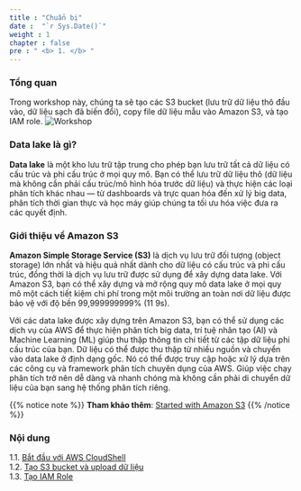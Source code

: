 ```yaml
---
title : "Chuẩn bị"
date :  "`r Sys.Date()`" 
weight : 1 
chapter : false
pre : " <b> 1. </b> "
---
```

### Tổng quan
Trong workshop này, chúng ta sẽ tạo các S3 bucket (lưu trữ dữ liệu thô đầu vào, dữ liệu sạch đã biến đổi), copy file dữ liệu mẫu vào Amazon S3, và tạo IAM role.
![Workshop](/images/1-getting-started/prepare.png)

### Data lake là gì?
**Data lake** là một kho lưu trữ tập trung cho phép bạn lưu trữ tất cả dữ liệu có cấu trúc và phi cấu trúc ở mọi quy mô. Bạn có thể lưu trữ dữ liệu thô (dữ liệu mà không cần phải cấu trúc/mô hình hóa trước dữ liệu) và thực hiện các loại phân tích khác nhau — từ dashboards và trực quan hóa đến xử lý big data, phân tích thời gian thực và học máy giúp chúng ta tối ưu hóa việc đưa ra các quyết định.

### Giới thiệu về Amazon S3
**Amazon Simple Storage Service (S3)** là dịch vụ lưu trữ đối tượng (object storage) lớn nhất và hiệu quả nhất dành cho dữ liệu có cấu trúc và phi cấu trúc, đồng thời là dịch vụ lưu trữ được sử dụng để xây dựng data lake. Với Amazon S3, bạn có thể xây dựng và mở rộng quy mô data lake ở mọi quy mô một cách tiết kiệm chi phí trong một môi trường an toàn nơi dữ liệu được bảo vệ với độ bền 99,999999999% (11 9s).

Với các data lake được xây dựng trên Amazon S3, bạn có thể sử dụng các dịch vụ của AWS để thực hiện phân tích big data, trí tuệ nhân tạo (AI) và Machine Learning (ML) giúp thu thập thông tin chi tiết từ các tập dữ liệu phi cấu trúc của bạn. Dữ liệu có thể được thu thập từ nhiều nguồn và chuyển vào data lake ở định dạng gốc. Nó có thể được truy cập hoặc xử lý dựa trên các công cụ và framework phân tích chuyên dụng của AWS. Giúp việc chạy phân tích trở nên dễ dàng và nhanh chóng mà không cần phải di chuyển dữ liệu của bạn sang hệ thống phân tích riêng.

{{% notice note %}}
**Tham khảo thêm**: [Started with Amazon S3](https://000057.awsstudygroup.com/vi/)
{{% /notice %}}

### Nội dung
 1.1. [Bắt đầu với AWS CloudShell](1.1-start-cloudshell/) \
 1.2. [Tạo S3 bucket và upload dữ liệu](1.2-create-bucket-upload-data/) \
 1.3. [Tạo IAM Role](1.3-create-iam-role/) 